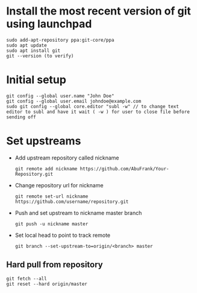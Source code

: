 # Install the most recent version of git using launchpad

	sudo add-apt-repository ppa:git-core/ppa
	sudo apt update
	sudo apt install git
	git --version (to verify)

# Initial setup

	git config --global user.name "John Doe"
	git config --global user.email johndoe@example.com
	sudo git config --global core.editor "subl -w" // to change text editor to subl and have it wait ( -w ) for user to close file before sending off

# Set upstreams
	
* Add upstream repository called nickname 
	```
	git remote add nickname https://github.com/AbuFrank/Your-Repository.git
	```
* Change repository url for nickname
	```
	git remote set-url nickname https://github.com/username/repository.git
	```
* Push and set upstream to nickname master branch
	```
	git push -u nickname master
	```
* Set local head to point to track remote
	```
	git branch --set-upstream-to=origin/<branch> master
	```
## Hard pull from repository
	git fetch --all
	git reset --hard origin/master

